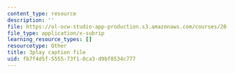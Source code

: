 ```yaml
---
content_type: resource
description: ''
file: https://ol-ocw-studio-app-production.s3.amazonaws.com/courses/20-219-becoming-the-next-bill-nye-writing-and-hosting-the-educational-show-january-iap-2015/fb7f4d5f555573f10ca3d9bf8534c777_YzUx6j3Qv4I.srt
file_type: application/x-subrip
learning_resource_types: []
resourcetype: Other
title: 3play caption file
uid: fb7f4d5f-5555-73f1-0ca3-d9bf8534c777
---
```

